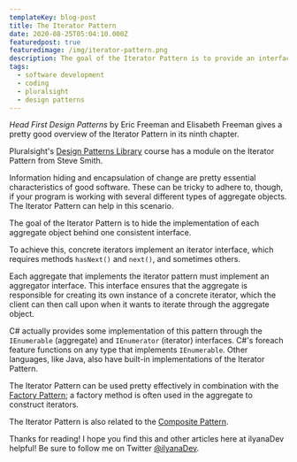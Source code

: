 ```yaml
---
templateKey: blog-post
title: The Iterator Pattern
date: 2020-08-25T05:04:10.000Z
featuredpost: true
featuredimage: /img/iterator-pattern.png
description: The goal of the Iterator Pattern is to provide an interface which allows the client to iterate through an aggregate object without having to know the implementation of the object. You may also know iterators as cursors.
tags:
  - software development
  - coding
  - pluralsight
  - design patterns
---
```


*Head First Design Patterns* by Eric Freeman and Elisabeth Freeman gives a pretty good overview of the Iterator Pattern in its ninth chapter.

Pluralsight's [Design Patterns Library](https://app.pluralsight.com/library/courses/patterns-library/table-of-contents) course has a module on the Iterator Pattern from Steve Smith.

Information hiding and encapsulation of change are pretty essential characteristics of good software. These can be tricky to adhere to, though, if your program is working with several different types of aggregate objects. The Iterator Pattern can help in this scenario.

The goal of the Iterator Pattern is to hide the implementation of each aggregate object behind one consistent interface.

To achieve this, concrete iterators implement an iterator interface, which requires methods `hasNext()` and `next()`, and sometimes others.

Each aggregate that implements the iterator pattern must implement an aggregator interface. This interface ensures that the aggregate is responsible for creating its own instance of a concrete iterator, which the client can then call upon when it wants to iterate through the aggregate object.

C# actually provides some implementation of this pattern through the `IEnumerable` (aggregate) and `IEnumerator` (iterator) interfaces. C#'s foreach feature functions on any type that implements `IEnumerable`. Other languages, like Java, also have built-in implementations of the Iterator Pattern.

The Iterator Pattern can be used pretty effectively in combination with the [Factory Pattern](https://ilyana.dev/blog/2020-08-14-factory-pattern/); a factory method is often used in the aggregate to construct iterators.

The Iterator Pattern is also related to the [Composite Pattern](https://ilyana.dev/blog/2020-08-25-composite-pattern/).

Thanks for reading! I hope you find this and other articles here at ilyanaDev helpful! Be sure to follow me on Twitter [@ilyanaDev](https://twitter.com/ilyanaDev).
